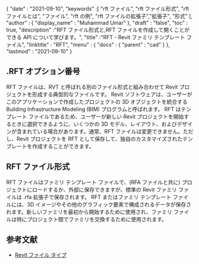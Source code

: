 {
  "date" : "2021-09-10",
  "keywords" :[ "rft ファイル", "rft ファイル形式", "rft ファイルとは", "ファイル", "rft の例", "rft ファイルの拡張子","拡張子", "形式" ],
  "author" : {
    "display_name" : "Muhammad Umar"
},
  "draft" : "false",
  "toc" : true,
  "description" :"RFT ファイル形式と,RFT ファイルを作成して開くことができる API について学びます。",
  "title" :"RFT - Revit ファミリ テンプレート ファイル",
  "linktitle" : "RFT",
  "menu" : {
    "docs" : {
      "parent" : "cad"
}
},
  "lastmod" : "2021-09-10"
}

## .RFT オプション番号
RFT ファイルは、RVT と呼ばれる別のファイル形式と組み合わせて Revit プロジェクトを形成する典型的なファイルです。 Revit ソフトウェアは、ユーザーがこのアプリケーションで作成したプロジェクトの 3D オブジェクトを統合する Building Infrastructure Modeling (BIM) プログラムと呼ばれます。 RFT はテンプレート ファイルであるため、ユーザーが新しい Revit プロジェクトを開始するときに選択できるように、いくつかの 3D モデル、レイアウト、およびデザインが含まれている場合があります。通常、RFT ファイルは変更できません。ただし、Revit プロジェクトを RFT として保存して、独自のカスタマイズされたテンプレートを作成することができます。


## RFT ファイル形式
RFT ファイルはファミリ テンプレート ファイルで、(RFA ファイルと共に) プロジェクトにロードするか、外部に保存できますが、標準の Revit ファミリ ファイルは .rfa 拡張子で保存されます。 RFT またはファミリ テンプレート ファイルには、3D イメージやその他のグラフィック要素で構成されるデータが保存されます。新しいファミリを最初から開始するために使用され、ファミリ ファイルは特にプロジェクト間でファミリを交換するために使用されます。


## 参考文献

* [Revit ファイル タイプ](https://www.autodesk.com/support/technical/article/caas/sfdcarticles/sfdcarticles/Revit-file-types.html)

